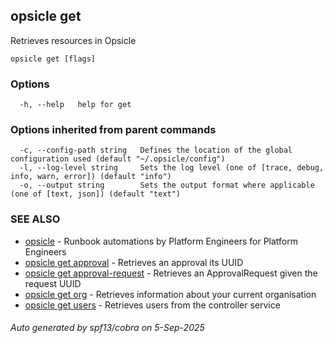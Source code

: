 ## opsicle get

Retrieves resources in Opsicle

```
opsicle get [flags]
```

### Options

```
  -h, --help   help for get
```

### Options inherited from parent commands

```
  -c, --config-path string   Defines the location of the global configuration used (default "~/.opsicle/config")
  -l, --log-level string     Sets the log level (one of [trace, debug, info, warn, error]) (default "info")
  -o, --output string        Sets the output format where applicable (one of [text, json]) (default "text")
```

### SEE ALSO

* [opsicle](cli/opsicle.md)	 - Runbook automations by Platform Engineers for Platform Engineers
* [opsicle get approval](cli/opsicle_get_approval.md)	 - Retrieves an approval its UUID
* [opsicle get approval-request](cli/opsicle_get_approval-request.md)	 - Retrieves an ApprovalRequest given the request UUID
* [opsicle get org](cli/opsicle_get_org.md)	 - Retrieves information about your current organisation
* [opsicle get users](cli/opsicle_get_users.md)	 - Retrieves users from the controller service

###### Auto generated by spf13/cobra on 5-Sep-2025
